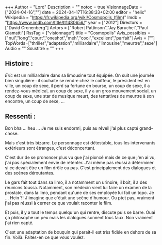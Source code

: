 +++
Author = "Lord"
Description = ""
notoc = true
VisionnageDate = ["2024-04-16",""]
date = 2024-04-17T16:38:33+02:00
editor = "helix"
Wikipedia = "https://fr.wikipedia.org/wiki/Cosmopolis_(film)"
Imdb = "https://www.imdb.com/title/tt1480656/"
year = ["2012"]
Directors = ["David Cronenberg"]
Actors = ["Robert Pattinson","Jay Baruchel","Paul Giamatti"]
RssTag = ["visionnage"]
title = "Cosmopolis"
Avis_possibles = ["nul","long","court","oneshot","meh","cool","excellent","parfait"]
Avis = [""] 
TopWords=["thriller","adaptation","milliardaire","limousine","meurtre","sexe"]
Audio = ""
Soustitre = ""
+++
## Histoire : 
*Eric* est un milliardaire dans sa limousine tout équipée.
On suit une journée bien singulière : il souhaite se rendre chez le coiffeur, le président est en ville, un coup de sexe, il perd sa fortune en bourse, un coup de sexe, il a rendez-vous médical, un coup de sexe, il y a un gros mouvement social, un coup de sexe, une star de musique meurt, des tentatives de meurtre à son encontre, un coup de sexe, …

## Ressenti :
Bon bha … heu …
Je me suis endormi, puis au réveil j'ai plus capté grand-chose.

Mais c'est très bizarre.
Le personnage est détestable, tous les intervenants extérieurs sont étranges, c'est déconcertant.

C'est dur de se prononcer plus vu que j'ai pioncé mais de ce que j'en ai vu, j'ai pas spécialement envie de retenter.
J'ai même pas réussi à déterminer si ce devait être un film drôle ou pas.
C'est principalement des dialogues et des scènes déroutantes.

Le gars fait tout dans sa limo, il a notamment un urinoire, il boit, il a des réunions toussa.
Notamment, son médecin vient lui faire un examen de la prostate, dans la limo, pendant qu'une de ses employée lui fait un topo.
Je …
Hein ?!
J'imagine que c'était une scêne d'humour.
Ou ptet pas, vraiment j'ai pas réussi à cerner ce que voulait raconter le film.

Et puis, il y a tout le temps quelqu'un qui rentre, discute puis se barre.
Ouai ça philosophe un peu mais les dialogues sonnent tous faux.
Non vraiment j'ai rien capté.

C'est une adaptation de bouquin qui parait-il est très fidèle en dehors de sa fin.
Voilà.
Faites-en ce que vous voulez.
